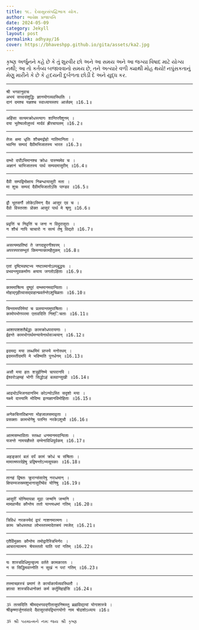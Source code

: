 ```yaml
---
title: ૧૬. દેવાસુરસંપદ્વિભાગ યોગ.
author: ભાવેશ પ્રજાપતિ
date: 2024-05-09
category: Jekyll
layout: post
permalink: adhyay/16
cover: https://bhaveshpp.github.io/gita/assets/ka2.jpg
---
```


કૃષ્ણ અર્જુનને કહે છે કે તું શુરવીર છો અને આ સમય અને આ જગ્યા વિષાદ માટે યોગ્ય નથી; આ તો કર્તવ્ય બજાવવાનો સમય છે, તને અત્યારે વળી ક્યાથી મોહ થયો! નપુંસકતાનું મેણુ મારીને કે છે કે હૃદયની દુર્બળતા છોડી દે અને યુદ્ધ કર.

----------

```
श्री भगवानुवाच
अभयं सत्त्वसंशुद्धिः ज्ञानयोगव्यवस्थितिः ।
दानं दमश्च यज्ञश्च स्वाध्यायस्तप आर्जवम् ॥16.1॥
```
>

----------

```
अहिंसा सत्यमक्रोधस्त्यागः शान्तिरपैशुनम् ।
दया भूतेष्वलोलुप्त्वं मार्दवं ह्रीरचापलम् ॥16.2॥
```
>

----------

```
तेजः क्षमा धृतिः शौचमद्रोहो नातिमानिता ।
भवन्ति सम्पदं दैवीमभिजातस्य भारत ॥16.3॥
```
>

----------

```
दम्भो दर्पोऽभिमानश्च क्रोधः पारुष्यमेव च ।
अज्ञानं चाभिजातस्य पार्थ सम्पदमासुरीम् ॥16.4॥
```
>

----------

```
दैवी सम्पद्विमोक्षाय निबन्धायासुरी मता ।
मा शुचः सम्पदं दैवीमभिजातोऽसि पाण्डव ॥16.5॥
```
>

----------

```
द्वौ भूतसर्गौ लोकेऽस्मिन् दैव आसुर एव च ।
दैवो विस्तरशः प्रोक्त आसुरं पार्थ मे श्रृणु ॥16.6॥
```
>

----------

```
प्रवृत्तिं च निवृत्तिं च जना न विदुरासुराः ।
न शौचं नापि चाचारो न सत्यं तेषु विद्यते ॥16.7॥
```
>

----------

```
असत्यमप्रतिष्ठं ते जगदाहुरनीश्वरम् ।
अपरस्परसम्भूतं किमन्यत्कामहैतुकम् ॥16.8॥
```
>

----------

```
एतां दृष्टिमवष्टभ्य नष्टात्मानोऽल्पबुद्धयः ।
प्रभवन्त्युग्रकर्माणः क्षयाय जगतोऽहिताः ॥16.9॥
```
>

----------

```
काममाश्रित्य दुष्पूरं दम्भमानमदान्विताः ।
मोहाद्गृहीत्वासद्ग्राहान्प्रवर्तन्तेऽशुचिव्रताः ॥16.10॥
```
>

----------

```
चिन्तामपरिमेयां च प्रलयान्तामुपाश्रिताः ।
कामोपभोगपरमा एतावदिति निश्िचताः ॥16.11॥
```
>

----------

```
आशापाशशतैर्बद्धाः कामक्रोधपरायणाः ।
ईहन्ते कामभोगार्थमन्यायेनार्थसञ्चयान् ॥16.12॥
```
>

----------

```
इदमद्य मया लब्धमिमं प्राप्स्ये मनोरथम् ।
इदमस्तीदमपि मे भविष्यति पुनर्धनम् ॥16.13॥
```
>

----------

```
असौ मया हतः शत्रुर्हनिष्ये चापरानपि ।
ईश्वरोऽहमहं भोगी सिद्धोऽहं बलवान्सुखी ॥16.14॥
```
>

----------

```
आढ्योऽभिजनवानस्मि कोऽन्योऽस्ति सदृशो मया ।
यक्ष्ये दास्यामि मोदिष्य इत्यज्ञानविमोहिताः ॥16.15॥
```
>

----------

```
अनेकचित्तविभ्रान्ता मोहजालसमावृताः ।
प्रसक्ताः कामभोगेषु पतन्ति नरकेऽशुचौ ॥16.16॥
```
>

----------

```
आत्मसम्भाविताः स्तब्धा धनमानमदान्विताः ।
यजन्ते नामयज्ञैस्ते दम्भेनाविधिपूर्वकम् ॥16.17॥
```
>

----------

```
अहङ्कारं बलं दर्पं कामं क्रोधं च संश्रिताः ।
मामात्मपरदेहेषु प्रद्विषन्तोऽभ्यसूयकाः ॥16.18॥
```
>

----------

```
तानहं द्विषतः क्रूरान्संसारेषु नराधमान् ।
क्षिपाम्यजस्रमशुभानासुरीष्वेव योनिषु ॥16.19॥
```
>

----------

```
आसुरीं योनिमापन्ना मूढा जन्मनि जन्मनि ।
मामप्राप्यैव कौन्तेय ततो यान्त्यधमां गतिम् ॥16.20॥
```
>

----------

```
त्रिविधं नरकस्येदं द्वारं नाशनमात्मनः ।
कामः क्रोधस्तथा लोभस्तस्मादेतत्त्रयं त्यजेत् ॥16.21॥
```
>

----------

```
एतैर्विमुक्तः कौन्तेय तमोद्वारैस्त्रिभिर्नरः ।
आचरत्यात्मनः श्रेयस्ततो याति परां गतिम् ॥16.22॥
```
>

----------

```
यः शास्त्रविधिमुत्सृज्य वर्तते कामकारतः ।
न स सिद्धिमवाप्नोति न सुखं न परां गतिम् ॥16.23॥
```
>

----------

```
तस्माच्छास्त्रं प्रमाणं ते कार्याकार्यव्यवस्थितौ ।
ज्ञात्वा शास्त्रविधानोक्तं कर्म कर्तुमिहार्हसि ॥16.24॥
```
>

----------

```
ૐ तत्सदिति श्रीमद्भगवद्गीतासूपनिषस्तु ब्रह्मविद्यायां योगाशास्त्रे ।
श्रीकृष्णार्जुनसंवादे दैवासुरसंपद्विभागयोगो नाम षोढशोऽध्याय ॥16॥
```

`ૐ શ્રી પરમાત્મને નમઃ`
`જય શ્રી કૃષ્ણ`